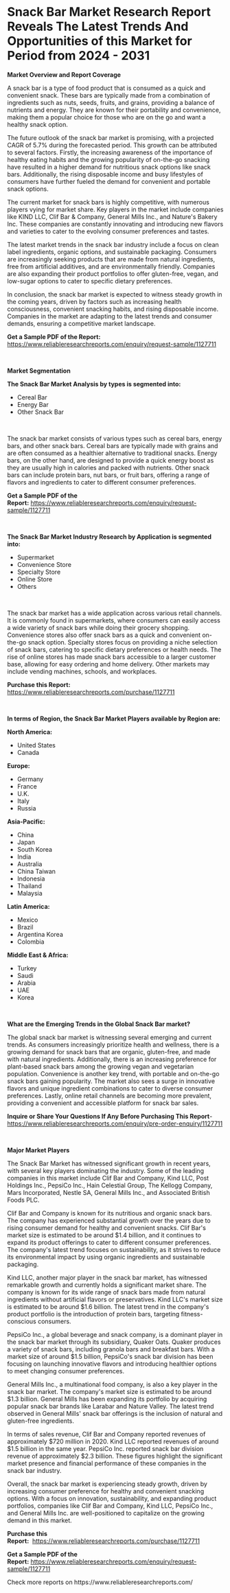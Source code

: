 <p><h1>Snack Bar Market Research Report Reveals The Latest Trends And Opportunities of this Market for Period from 2024 - 2031</h1></p><p><strong>Market Overview and Report Coverage</strong></p>
<p><p>A snack bar is a type of food product that is consumed as a quick and convenient snack. These bars are typically made from a combination of ingredients such as nuts, seeds, fruits, and grains, providing a balance of nutrients and energy. They are known for their portability and convenience, making them a popular choice for those who are on the go and want a healthy snack option.</p><p>The future outlook of the snack bar market is promising, with a projected CAGR of 5.7% during the forecasted period. This growth can be attributed to several factors. Firstly, the increasing awareness of the importance of healthy eating habits and the growing popularity of on-the-go snacking have resulted in a higher demand for nutritious snack options like snack bars. Additionally, the rising disposable income and busy lifestyles of consumers have further fueled the demand for convenient and portable snack options.</p><p>The current market for snack bars is highly competitive, with numerous players vying for market share. Key players in the market include companies like KIND LLC, Clif Bar & Company, General Mills Inc., and Nature's Bakery Inc. These companies are constantly innovating and introducing new flavors and varieties to cater to the evolving consumer preferences and tastes.</p><p>The latest market trends in the snack bar industry include a focus on clean label ingredients, organic options, and sustainable packaging. Consumers are increasingly seeking products that are made from natural ingredients, free from artificial additives, and are environmentally friendly. Companies are also expanding their product portfolios to offer gluten-free, vegan, and low-sugar options to cater to specific dietary preferences.</p><p>In conclusion, the snack bar market is expected to witness steady growth in the coming years, driven by factors such as increasing health consciousness, convenient snacking habits, and rising disposable income. Companies in the market are adapting to the latest trends and consumer demands, ensuring a competitive market landscape.</p></p>
<p><strong>Get a Sample PDF of the Report:</strong> <a href="https://www.reliableresearchreports.com/enquiry/request-sample/1127711">https://www.reliableresearchreports.com/enquiry/request-sample/1127711</a></p>
<p>&nbsp;</p>
<p><strong>Market Segmentation</strong></p>
<p><strong>The Snack Bar Market Analysis by types is segmented into:</strong></p>
<p><ul><li>Cereal Bar</li><li>Energy Bar</li><li>Other Snack Bar</li></ul></p>
<p>&nbsp;</p>
<p><p>The snack bar market consists of various types such as cereal bars, energy bars, and other snack bars. Cereal bars are typically made with grains and are often consumed as a healthier alternative to traditional snacks. Energy bars, on the other hand, are designed to provide a quick energy boost as they are usually high in calories and packed with nutrients. Other snack bars can include protein bars, nut bars, or fruit bars, offering a range of flavors and ingredients to cater to different consumer preferences.</p></p>
<p><strong>Get a Sample PDF of the Report:</strong>&nbsp;<a href="https://www.reliableresearchreports.com/enquiry/request-sample/1127711">https://www.reliableresearchreports.com/enquiry/request-sample/1127711</a></p>
<p>&nbsp;</p>
<p><strong>The Snack Bar Market Industry Research by Application is segmented into:</strong></p>
<p><ul><li>Supermarket</li><li>Convenience Store</li><li>Specialty Store</li><li>Online Store</li><li>Others</li></ul></p>
<p>&nbsp;</p>
<p><p>The snack bar market has a wide application across various retail channels. It is commonly found in supermarkets, where consumers can easily access a wide variety of snack bars while doing their grocery shopping. Convenience stores also offer snack bars as a quick and convenient on-the-go snack option. Specialty stores focus on providing a niche selection of snack bars, catering to specific dietary preferences or health needs. The rise of online stores has made snack bars accessible to a larger customer base, allowing for easy ordering and home delivery. Other markets may include vending machines, schools, and workplaces.</p></p>
<p><strong>Purchase this Report:</strong>&nbsp; <a href="https://www.reliableresearchreports.com/purchase/1127711">https://www.reliableresearchreports.com/purchase/1127711</a></p>
<p>&nbsp;</p>
<p><strong>In terms of Region, the Snack Bar Market Players available by Region are:</strong></p>
<p>
    <p> <strong> North America: </strong>
        <ul>
            <li>United States</li>
            <li>Canada</li>
        </ul>
        </p> 
    <p> <strong> Europe: </strong>
        <ul>
            <li>Germany</li>
            <li>France</li>
            <li>U.K.</li>
            <li>Italy</li>
            <li>Russia</li>
        </ul>
        </p> 
    <p> <strong> Asia-Pacific: </strong>
        <ul>
            <li>China</li>
            <li>Japan</li>
            <li>South Korea</li>
            <li>India</li>
            <li>Australia</li>
            <li>China Taiwan</li>
            <li>Indonesia</li>
            <li>Thailand</li>
            <li>Malaysia</li>
        </ul>
        </p> 
    <p> <strong> Latin America: </strong>
        <ul>
            <li>Mexico</li>
            <li>Brazil</li>
            <li>Argentina Korea</li>
            <li>Colombia</li>
        </ul>
        </p> 
    <p> <strong> Middle East & Africa: </strong>
        <ul>
            <li>Turkey</li>
            <li>Saudi</li>
            <li>Arabia</li>
            <li>UAE</li>
            <li>Korea</li>
        </ul>
    </p>
    </p>
<p>&nbsp;</p>
<p><strong>What are the Emerging Trends in the Global Snack Bar market?</strong></p>
<p><p>The global snack bar market is witnessing several emerging and current trends. As consumers increasingly prioritize health and wellness, there is a growing demand for snack bars that are organic, gluten-free, and made with natural ingredients. Additionally, there is an increasing preference for plant-based snack bars among the growing vegan and vegetarian population. Convenience is another key trend, with portable and on-the-go snack bars gaining popularity. The market also sees a surge in innovative flavors and unique ingredient combinations to cater to diverse consumer preferences. Lastly, online retail channels are becoming more prevalent, providing a convenient and accessible platform for snack bar sales.</p></p>
<p><strong>Inquire or Share Your Questions If Any Before Purchasing This Report</strong>- <a href="https://www.reliableresearchreports.com/enquiry/pre-order-enquiry/1127711">https://www.reliableresearchreports.com/enquiry/pre-order-enquiry/1127711</a></p>
<p>&nbsp;</p>
<p><strong>Major Market Players</strong></p>
<p><p>The Snack Bar Market has witnessed significant growth in recent years, with several key players dominating the industry. Some of the leading companies in this market include Clif Bar and Company, Kind LLC, Post Holdings Inc., PepsiCo Inc., Hain Celestial Group, The Kellogg Company, Mars Incorporated, Nestle SA, General Mills Inc., and Associated British Foods PLC.</p><p>Clif Bar and Company is known for its nutritious and organic snack bars. The company has experienced substantial growth over the years due to rising consumer demand for healthy and convenient snacks. Clif Bar's market size is estimated to be around $1.4 billion, and it continues to expand its product offerings to cater to different consumer preferences. The company's latest trend focuses on sustainability, as it strives to reduce its environmental impact by using organic ingredients and sustainable packaging.</p><p>Kind LLC, another major player in the snack bar market, has witnessed remarkable growth and currently holds a significant market share. The company is known for its wide range of snack bars made from natural ingredients without artificial flavors or preservatives. Kind LLC's market size is estimated to be around $1.6 billion. The latest trend in the company's product portfolio is the introduction of protein bars, targeting fitness-conscious consumers.</p><p>PepsiCo Inc., a global beverage and snack company, is a dominant player in the snack bar market through its subsidiary, Quaker Oats. Quaker produces a variety of snack bars, including granola bars and breakfast bars. With a market size of around $1.5 billion, PepsiCo's snack bar division has been focusing on launching innovative flavors and introducing healthier options to meet changing consumer preferences.</p><p>General Mills Inc., a multinational food company, is also a key player in the snack bar market. The company's market size is estimated to be around $1.3 billion. General Mills has been expanding its portfolio by acquiring popular snack bar brands like Larabar and Nature Valley. The latest trend observed in General Mills' snack bar offerings is the inclusion of natural and gluten-free ingredients.</p><p>In terms of sales revenue, Clif Bar and Company reported revenues of approximately $720 million in 2020. Kind LLC reported revenues of around $1.5 billion in the same year. PepsiCo Inc. reported snack bar division revenue of approximately $2.3 billion. These figures highlight the significant market presence and financial performance of these companies in the snack bar industry.</p><p>Overall, the snack bar market is experiencing steady growth, driven by increasing consumer preference for healthy and convenient snacking options. With a focus on innovation, sustainability, and expanding product portfolios, companies like Clif Bar and Company, Kind LLC, PepsiCo Inc., and General Mills Inc. are well-positioned to capitalize on the growing demand in this market.</p></p>
<p><strong>Purchase this Report:</strong>&nbsp;&nbsp;<a href="https://www.reliableresearchreports.com/purchase/1127711">https://www.reliableresearchreports.com/purchase/1127711</a></p>
<p></p>
<p><strong>Get a Sample PDF of the Report:</strong>&nbsp;<a href="https://www.reliableresearchreports.com/enquiry/request-sample/1127711">https://www.reliableresearchreports.com/enquiry/request-sample/1127711</a></p>
<p>Check more reports on https://www.reliableresearchreports.com/</p>